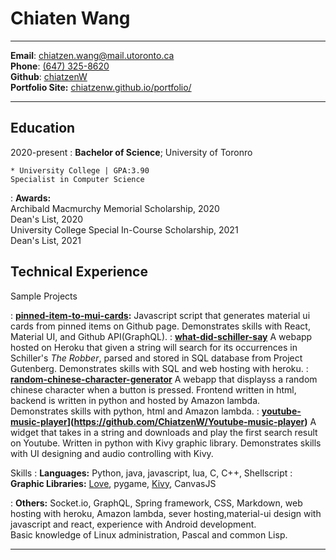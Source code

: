 Chiaten Wang
===========================================================
<hr/>

**Email**:          [chiatzen.wang@mail.utoronto.ca](mailto:chiatzen.wang@mail.utoronto.ca)  
**Phone**:          [(647) 325-8620](tel:+quit:+1+647+325+8620)    
**Github**:         [chiatzenW](https://github.com/ChiatzenW)   
**Portfolio Site:** [ chiatzenw.github.io/portfolio/](chiatzenw.github.io/portfolio/)
<hr/>

Education
-------

2020-present
:   **Bachelor of Science**; University of Toronro

    * University College | GPA:3.90  
    Specialist in Computer Science
: **Awards:**   
     Archibald Macmurchy Memorial Scholarship, 2020  
     Dean's List, 2020  
     University College Special In-Course Scholarship, 2021  
     Dean's List, 2021  

Technical Experience
--------------------

Sample Projects

:   **[pinned-item-to-mui-cards](https://github.com/ChiatzenW/pinnedItems_to_mui_cards):**
Javascript script that generates  material ui cards from pinned items on Github page. 
Demonstrates skills with React, Material UI, and Github API(GraphQL).
:  **[what-did-schiller-say](https://github.com/ChiatzenW/what-did-schiller-say)**
     A webapp hosted on Heroku that given a string will search for its occurrences in Schiller's *The Robber*, parsed and stored in SQL database from Project Gutenberg. 
     Demonstrates skills with SQL and web hosting with heroku.
:  **[random-chinese-character-generator](https://github.com/ChiatzenW/random-chinese-character-generater)**
    A webapp that displayss a random chinese character when a button is pressed. Frontend written in html, backend is written in python and hosted by Amazon lambda.   
    Demonstrates skills with python, html and Amazon lambda.
: **[youtube-music-player]([)](https://github.com/ChiatzenW/Youtube-music-player)**
    A widget that takes in a string and downloads and play the first search result on Youtube. Written in python with Kivy graphic library.
    Demonstrates skills with UI designing and audio controlling with Kivy.

    



Skills
:   **Languages:** 
    Python, java, javascript, lua, C, C++, Shellscript
:   **Graphic Libraries:**
    [Love](https://love2d.org/), pygame, [Kivy](https://kivy.org/#home), CanvasJS 

:   **Others:**
    Socket.io, GraphQL, Spring framework, CSS, Markdown, web hosting with heroku, Amazon lambda, sever hosting,material-ui design with javascript and react, experience with Android development.  
    Basic knowledge of Linux administration, Pascal and common Lisp.



----
